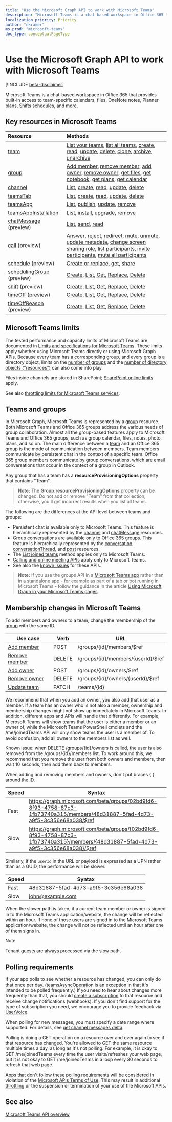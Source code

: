```yaml
---
title: "Use the Microsoft Graph API to work with Microsoft Teams"
description: "Microsoft Teams is a chat-based workspace in Office 365 that provides built-in access to team-specific calendars, files, OneNote notes, Planner plans, and more."
localization_priority: Priority
author: "nkramer"
ms.prod: "microsoft-teams"
doc_type: conceptualPageType
---
```


# Use the Microsoft Graph API to work with Microsoft Teams

[!INCLUDE [beta-disclaimer](../../includes/beta-disclaimer.md)]

Microsoft Teams is a chat-based workspace in Office 365 that provides built-in access to team-specific calendars, files, OneNote notes, Planner plans, Shifts schedules, and more.

## Key resources in Microsoft Teams

| Resource | Methods |
|:---------------|:--------|
|[team](api-reference/v1.0/resources/team.md)| [List your teams](api-reference/v1.0/api/user-list-joinedteams.md), [list all teams](/graph/teams-list-all-teams), [create](api-reference/v1.0/api/team-put-teams.md), [read](api-reference/v1.0/api/team-get.md), [update](api-reference/v1.0/api/team-update.md), [delete](/graph/api/group-delete?view=graph-rest-1.0), [clone](api-reference/v1.0/api/team-clone.md), [archive](api-reference/v1.0/api/team-archive.md), [unarchive](api-reference/v1.0/api/team-unarchive.md) |
|[group](api-reference/v1.0/resources/group.md)| [Add member](api-reference/v1.0/api/group-post-members.md), [remove member](api-reference/v1.0/api/group-delete-members.md), [add owner](api-reference/v1.0/api/group-post-owners.md), [remove owner](api-reference/v1.0/api/group-delete-owners.md), [get files](drive.md), [get notebook](/graph/api/resources/notebook?view=graph-rest-1.0), [get plans](plannergroup.md), [get calendar](event.md) |
|[channel](api-reference/v1.0/resources/channel.md)|[List](api-reference/v1.0/api/channel-list.md), [create](api-reference/v1.0/api/channel-post.md), [read](api-reference/v1.0/api/channel-get.md), [update](api-reference/v1.0/api/channel-patch.md), [delete](../api/channel-delete.md)|
|[teamsTab](api-reference/v1.0/resources/teamstab.md) |[List](api-reference/v1.0/api/teamstab-list.md), [create](api-reference/v1.0/api/teamstab-add.md), [read](api-reference/v1.0/api/teamstab-get.md), [update](api-reference/v1.0/api/teamstab-update.md), [delete](api-reference/v1.0/api/teamstab-delete.md) |
|[teamsApp](api-reference/v1.0/resources/teamsapp.md)|[List](api-reference/v1.0/api/teamsapp-list.md), [publish](../api/teamsapp-publish.md), [update](../api/teamsapp-update.md), [remove](api-reference/v1.0/api/teamsapp-delete.md)|
|[teamsAppInstallation](api-reference/v1.0/resources/teamsappinstallation.md)| [List](api-reference/v1.0/api/teamsappinstallation-list.md), [install](api-reference/v1.0/api/teamsappinstallation-add.md), [upgrade](api-reference/v1.0/api/teamsappinstallation-delete.md), [remove](api-reference/v1.0/api/teamsappinstallation-delete.md) |
|[chatMessage](api-reference/v1.0/resources/chatmessage.md) (preview)| [List](api-reference/v1.0/api/channel-list-messages.md), [send](api-reference/v1.0/api/channel-post-messages.md), [read](/graph/api/channel-get-message?view=graph-rest-beta) |
|[call](/graph/api/resources/communications-api-overview.md) (preview) | [Answer](/graph/api/call-answer?view=graph-rest-beta), [reject](/graph/api/call-reject?view=graph-rest-beta), [redirect](/graph/api/call-redirect?view=graph-rest-beta), [mute](/graph/api/call-mute?view=graph-rest-beta), [unmute](/graph/api/call-unmute?view=graph-rest-beta), [update metadata](/graph/api/call-updatemetadata?view=graph-rest-beta), [change screen sharing role](/graph/api/call-changescreensharingrole?view=graph-rest-beta), [list participants](/graph/api/call-list-participants?view=graph-rest-beta), [invite participants](/graph/api/participant-invite?view=graph-rest-beta), [mute all participants](/graph/api/participant-muteall?view=graph-rest-beta) |
|[schedule](/graph/api/resources/schedule?view=graph-rest-beta) (preview)| [Create or replace](/graph/api/team-put-schedule?view=graph-rest-beta), [get](/graph/api/schedule-get?view=graph-rest-beta), [share](/graph/api/schedule-share?view=graph-rest-beta) |
|[schedulingGroup](/graph/api/resources/schedulinggroup?view=graph-rest-beta) (preview)| [Create](/graph/api/schedule-post-schedulinggroups?view=graph-rest-beta), [List](/graph/api/schedule-list-schedulinggroups?view=graph-rest-beta), [Get](/graph/api/schedulinggroup-get?view=graph-rest-beta), [Replace](/graph/api/schedulinggroup-put?view=graph-rest-beta), [Delete](/graph/api/schedulinggroup-delete?view=graph-rest-beta) |
|[shift](/graph/api/resources/shift?view=graph-rest-beta) (preview)| [Create](/graph/api/schedule-post-shifts?view=graph-rest-beta), [List](/graph/api/schedule-list-shifts?view=graph-rest-beta), [Get](/graph/api/shift-get?view=graph-rest-beta), [Replace](/graph/api/shift-put?view=graph-rest-beta), [Delete](/graph/api/shift-delete?view=graph-rest-beta) |
|[timeOff](/graph/api/resources/timeoff?view=graph-rest-beta) (preview)| [Create](/graph/api/schedule-post-timesoff?view=graph-rest-beta), [List](/graph/api/schedule-list-timesoff?view=graph-rest-beta), [Get](/graph/api/timeoff-get?view=graph-rest-beta), [Replace](/graph/api/timeoff-put?view=graph-rest-beta), [Delete](/graph/api/timeoff-delete?view=graph-rest-beta) |
|[timeOffReason](/graph/api/resources/timeoffreason?view=graph-rest-beta) (preview)| [Create](/graph/api/schedule-post-timeoffreasons?view=graph-rest-beta), [List](/graph/api/schedule-list-timeoffreasons?view=graph-rest-beta), [Get](/graph/api/timeoffreason-get?view=graph-rest-beta), [Replace](/graph/api/timeoffreason-put?view=graph-rest-beta), [Delete](/graph/api/timeoffreason-delete?view=graph-rest-beta) |

## Microsoft Teams limits

The tested performance and capacity limits of Microsoft Teams are documented in
[Limits and specifications for Microsoft Teams](/microsoftteams/limits-specifications-teams).
These limits apply whether using Microsoft Teams directly or using Microsoft Graph APIs.
Because every team has a corresponding group, and every group is a directory object,
limits on the [number of groups](/microsoft-365/admin/create-groups/office-365-groups#group-limits)
and the [number of directory objects ("resources")](/azure/active-directory/users-groups-roles/directory-service-limits-restrictions)
can also come into play. 

Files inside channels are stored in SharePoint; [SharePoint online limits](/office365/servicedescriptions/sharepoint-online-service-description/sharepoint-online-limits) apply.

See also [throttling limits for Microsoft Teams services](/graph/throttling).

## Teams and groups

In Microsoft Graph, Microsoft Teams is represented by a [group](api-reference/v1.0/resources/group.md) resource. Both Microsoft Teams and Office 365 groups address the various needs of group collaboration. Almost all the group-based features apply to Microsoft Teams and Office 365 groups, such as group calendar, files, notes, photo, plans, and so on. The main difference between a [team](team.md) and an Office 365 group is the mode of communication between members. Team members communicate by persistent chat in the context of a specific team. Office 365 group members communicate by group conversations, which are email conversations that occur in the context of a group in Outlook.

Any group that has a team has a **resourceProvisioningOptions** property that contains "Team".

>**Note:** The **Group.resourceProvisioningOptions** property can be changed.
Do not add or remove "Team" from that collection;
otherwise, you'll get incorrect results when you list all teams.

The following are the differences at the API level between teams and groups:

- Persistent chat is available only to Microsoft Teams. This feature is hierarchically represented by the [channel](api-reference/v1.0/resources/channel.md) and [chatMessage](api-reference/v1.0/resources/chatmessage.md) resources.
- Group conversations are available only to Office 365 groups. This feature is hierarchically represented by the [conversation](api-reference/v1.0/resources/conversation.md), [conversationThread](api-reference/v1.0/resources/conversationthread.md), and [post](api-reference/v1.0/resources/post.md) resources.
- The [List joined teams](api-reference/v1.0/api/user-list-joinedteams.md) method applies only to Microsoft Teams.
- [Calling and online meeting APIs](./communications-api-overview.md) apply only to Microsoft Teams.
- See also the [known issues](/graph/known-issues) for these APIs.

>**Note:** If you use the groups API in a [Microsoft Teams app](/microsoftteams/platform/#apps-in-microsoft-teams) rather than in a standalone app - for example as part of a tab or bot running in Microsoft Teams - follow the guidance in the article [Using Microsoft Graph in your Microsoft Teams pages](/microsoftteams/platform/resources/microsoft-graph).

## Membership changes in Microsoft Teams

To add members and owners to a team, change the membership of the [group](api-reference/v1.0/resources/group.md) with the same ID.

| Use case      | Verb      | URL |
| ------------------------------------- | ------------------------------------------------------------ | ------------------------------------------------------------ |
| [Add member](api-reference/v1.0/api/group-post-members.md)	| POST	    | /groups/{id}/members/$ref  |
| [Remove member](api-reference/v1.0/api/group-delete-members.md)	| DELETE	| /groups/{id}/members/{userId}/$ref |
| [Add owner](api-reference/v1.0/api/group-post-owners.md)     | POST	    | /groups/{id}/owners/$ref |
| [Remove owner](api-reference/v1.0/api/group-delete-owners.md)	| DELETE	| /groups/{id}/owners/{userId}/$ref |
| [Update team](api-reference/v1.0/api/team-update.md)	| PATCH     | /teams/{id} |

We recommend that when you add an owner, you also add that user as a member.
If a team has an owner who is not also a member, ownership and membership changes might not show up immediately in Microsoft Teams.
In addition, different apps and APIs will handle that differently.
For example, Microsoft Teams will show teams that the user is either a member or an owner of, while the Microsoft Teams PowerShell cmdlets and the /me/joinedTeams API will only show teams the user is a member of.
To avoid confusion, add all owners to the members list as well.

Known issue: when DELETE /groups/{id}/owners is called, the user is also removed from the /groups/{id}/members list. To work around this, we recommend that you remove the user from both owners and members, then wait 10 seconds, then add them back to members.

When adding and removing members and owners, don't put braces { } around the ID.

| Speed | Syntax |
| ------ | ----- |
| Fast | https://graph.microsoft.com/beta/groups/02bd9fd6-8f93-4758-87c3-1fb73740a315/members/48d31887-5fad-4d73-a9f5-3c356e68a038/$ref |
| Slow | https://graph.microsoft.com/beta/groups/{02bd9fd6-8f93-4758-87c3-1fb73740a315}/members/{48d31887-5fad-4d73-a9f5-3c356e68a038}/$ref |

Similarly, if the `userId` in the URL or payload is expressed as a UPN rather than as a GUID, the performance will be slower.

| Speed | Syntax |
| ------ | ----- |
| Fast | 48d31887-5fad-4d73-a9f5-3c356e68a038 |
| Slow | john@example.com |

When the slower path is taken, if a current team member or owner is signed in to the Microsoft Teams application/website, the change will be reflected within an hour.
If none of those users are signed in to the Microsoft Teams application/website, the change will not be reflected until an hour after one of them signs in.

> [!Note]
> Tenant guests are always processed via the slow path.

## Polling requirements

If your app polls to see whether a resource has changed, you can only do that once per day. 
([teamsAsyncOperation](api-reference/beta/resources/teamsasyncoperation.md) is an exception in that it's intended to be polled frequently.) 
If you need to hear about changes more frequently than that, you should [create a subscription](api-reference/v1.0/api/subscription-post-subscriptions.md) to that resource and receive change notifications (webhooks). 
If you don't find support for the type of subscription you need, we encourage you to provide feedback via [UserVoice](https://microsoftgraph.uservoice.com/forums/920506-microsoft-graph-feature-requests?category_id=359626). 

When polling for new messages, you must specify a date range where supported. For details, see [get channel messages delta](/graph/api/chatmessage-delta?view=graph-rest-beta).

Polling is doing a GET operation on a resource over and over again to see if that resource has changed. 
You're allowed to GET the same resource multiple times a day, as long as it's not polling. 
For example, it is okay to GET /me/joinedTeams every time the user visits/refreshes your web page, 
but it is not okay to GET /me/joinedTeams in a loop every 30 seconds to refresh that web page.

Apps that don't follow these polling requirements will be considered in violation of the
[Microsoft APIs Terms of Use](https://docs.microsoft.com/legal/microsoft-apis/terms-of-use). This may result in additional [throttling](/graph/throttling) 
or the suspension or termination of your use of the Microsoft APIs.

## See also

[Microsoft Teams API overview](/graph/teams-concept-overview)
